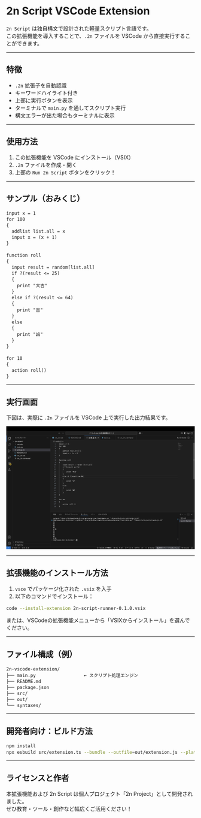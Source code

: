 # 2n Script VSCode Extension

`2n Script` は独自構文で設計された軽量スクリプト言語です。  
この拡張機能を導入することで、`.2n` ファイルを VSCode から直接実行することができます。

---

## 特徴

- `.2n` 拡張子を自動認識
- キーワードハイライト付き
- 上部に実行ボタンを表示
- ターミナルで `main.py` を通してスクリプト実行
- 構文エラーが出た場合もターミナルに表示

---

## 使用方法

1. この拡張機能を VSCode にインストール（VSIX）
2. `.2n` ファイルを作成・開く
3. 上部の `Run 2n Script` ボタンをクリック！

---

## サンプル（おみくじ）

```2n
input x = 1
for 100
{
  addlist list.all = x
  input x = (x + 1)
}

function roll
{
  input result = random[list.all]
  if ?(result <= 25)
  {
    print "大吉"
  }
  else if ?(result <= 64)
  {
    print "吉"
  }
  else
  {
    print "凶"
  }
}

for 10
{
  action roll()
}
```

---

## 実行画面

下図は、実際に `.2n` ファイルを VSCode 上で実行した出力結果です。

![実行画面](https://raw.githubusercontent.com/tk2539/2n-vscode-extension/main/images/omikuji-test.png)

---

## 拡張機能のインストール方法

1. `vsce` でパッケージ化された `.vsix` を入手
2. 以下のコマンドでインストール：

```bash
code --install-extension 2n-script-runner-0.1.0.vsix
```

または、VSCodeの拡張機能メニューから「VSIXからインストール」を選んでください。

---

## ファイル構成（例）

```
2n-vscode-extension/
├── main.py                  ← スクリプト処理エンジン
├── README.md
├── package.json
├── src/
├── out/
└── syntaxes/
```

---

## 開発者向け：ビルド方法

```bash
npm install
npx esbuild src/extension.ts --bundle --outfile=out/extension.js --platform=node --external:vscode
```

---

## ライセンスと作者

本拡張機能および 2n Script は個人プロジェクト「2n Project」として開発されました。  
ぜひ教育・ツール・創作など幅広くご活用ください！

